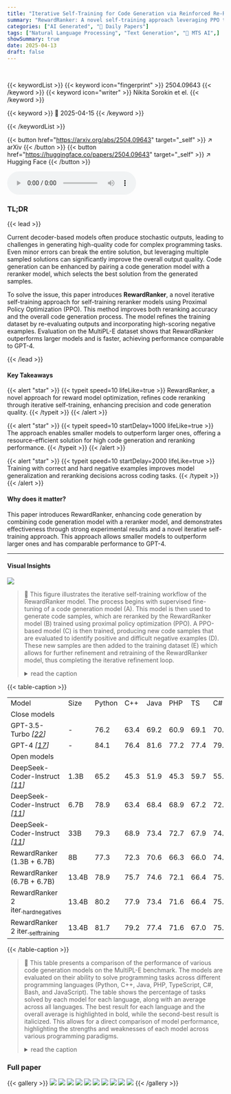 ```yaml
---
title: "Iterative Self-Training for Code Generation via Reinforced Re-Ranking"
summary: "RewardRanker: A novel self-training approach leveraging PPO to refine code generation by improving reranking accuracy."
categories: ["AI Generated", "🤗 Daily Papers"]
tags: ["Natural Language Processing", "Text Generation", "🏢 MTS AI",]
showSummary: true
date: 2025-04-13
draft: false
---
```


<br>

{{< keywordList >}}
{{< keyword icon="fingerprint" >}} 2504.09643 {{< /keyword >}}
{{< keyword icon="writer" >}} Nikita Sorokin et el. {{< /keyword >}}
 
{{< keyword >}} 🤗 2025-04-15 {{< /keyword >}}
 
{{< /keywordList >}}

{{< button href="https://arxiv.org/abs/2504.09643" target="_self" >}}
↗ arXiv
{{< /button >}}
{{< button href="https://huggingface.co/papers/2504.09643" target="_self" >}}
↗ Hugging Face
{{< /button >}}



<audio controls>
    <source src="https://ai-paper-reviewer.com/2504.09643/podcast.wav" type="audio/wav">
    Your browser does not support the audio element.
</audio>


### TL;DR


{{< lead >}}

Current decoder-based models often produce stochastic outputs, leading to challenges in generating high-quality code for complex programming tasks. Even minor errors can break the entire solution, but leveraging multiple sampled solutions can significantly improve the overall output quality. Code generation can be enhanced by pairing a code generation model with a reranker model, which selects the best solution from the generated samples.



To solve the issue, this paper introduces **RewardRanker**, a novel iterative self-training approach for self-training reranker models using Proximal Policy Optimization (PPO). This method improves both reranking accuracy and the overall code generation process. The model refines the training dataset by re-evaluating outputs and incorporating high-scoring negative examples. Evaluation on the MultiPL-E dataset shows that RewardRanker outperforms larger models and is faster, achieving performance comparable to GPT-4.

{{< /lead >}}


#### Key Takeaways

{{< alert "star" >}}
{{< typeit speed=10 lifeLike=true >}} RewardRanker, a novel approach for reward model optimization, refines code reranking through iterative self-training, enhancing precision and code generation quality. {{< /typeit >}}
{{< /alert >}}

{{< alert "star" >}}
{{< typeit speed=10 startDelay=1000 lifeLike=true >}} The approach enables smaller models to outperform larger ones, offering a resource-efficient solution for high code generation and reranking performance. {{< /typeit >}}
{{< /alert >}}

{{< alert "star" >}}
{{< typeit speed=10 startDelay=2000 lifeLike=true >}} Training with correct and hard negative examples improves model generalization and reranking decisions across coding tasks. {{< /typeit >}}
{{< /alert >}}

#### Why does it matter?
This paper introduces RewardRanker, enhancing code generation by combining code generation model with a reranker model, and demonstrates effectiveness through strong experimental results and a novel iterative self-training approach. This approach allows smaller models to outperform larger ones and has comparable performance to GPT-4.

------
#### Visual Insights



![](https://arxiv.org/html/2504.09643/extracted/6358040/2024-10-10_15.21.45.jpg)

> 🔼 This figure illustrates the iterative self-training workflow of the RewardRanker model.  The process begins with supervised fine-tuning of a code generation model (A). This model is then used to generate code samples, which are reranked by the RewardRanker model (B) trained using proximal policy optimization (PPO).  A PPO-based model (C) is then trained, producing new code samples that are evaluated to identify positive and difficult negative examples (D). These new samples are then added to the training dataset (E) which allows for further refinement and retraining of the RewardRanker model, thus completing the iterative refinement loop.
> <details>
> <summary>read the caption</summary>
> Figure 1: Iterative Self-Training Workflow for RewardRanker. The process starts with supervised fine-tuning (A), followed by training the RewardRanker model (B). A PPO-based model (C) is then trained, generating new examples that are evaluated to produce both positive and hard negative samples (D). These samples are fed back into the process for further refinement and retraining (E), completing the iterative loop.
> </details>





{{< table-caption >}}
<table class="ltx_tabular ltx_align_middle" id="S4.T1.2.2">
<tr class="ltx_tr" id="S4.T1.2.2.3">
<td class="ltx_td ltx_align_center ltx_border_l ltx_border_r ltx_border_t" id="S4.T1.2.2.3.1"><span class="ltx_text ltx_font_bold" id="S4.T1.2.2.3.1.1">Model</span></td>
<td class="ltx_td ltx_align_center ltx_border_r ltx_border_t" id="S4.T1.2.2.3.2"><span class="ltx_text ltx_font_bold" id="S4.T1.2.2.3.2.1">Size</span></td>
<td class="ltx_td ltx_align_center ltx_border_r ltx_border_t" id="S4.T1.2.2.3.3"><span class="ltx_text ltx_font_bold" id="S4.T1.2.2.3.3.1">Python</span></td>
<td class="ltx_td ltx_align_center ltx_border_r ltx_border_t" id="S4.T1.2.2.3.4"><span class="ltx_text ltx_font_bold" id="S4.T1.2.2.3.4.1">C++</span></td>
<td class="ltx_td ltx_align_center ltx_border_r ltx_border_t" id="S4.T1.2.2.3.5"><span class="ltx_text ltx_font_bold" id="S4.T1.2.2.3.5.1">Java</span></td>
<td class="ltx_td ltx_align_center ltx_border_r ltx_border_t" id="S4.T1.2.2.3.6"><span class="ltx_text ltx_font_bold" id="S4.T1.2.2.3.6.1">PHP</span></td>
<td class="ltx_td ltx_align_center ltx_border_r ltx_border_t" id="S4.T1.2.2.3.7"><span class="ltx_text ltx_font_bold" id="S4.T1.2.2.3.7.1">TS</span></td>
<td class="ltx_td ltx_align_center ltx_border_r ltx_border_t" id="S4.T1.2.2.3.8"><span class="ltx_text ltx_font_bold" id="S4.T1.2.2.3.8.1">C#</span></td>
<td class="ltx_td ltx_align_center ltx_border_r ltx_border_t" id="S4.T1.2.2.3.9"><span class="ltx_text ltx_font_bold" id="S4.T1.2.2.3.9.1">Bash</span></td>
<td class="ltx_td ltx_align_center ltx_border_r ltx_border_t" id="S4.T1.2.2.3.10"><span class="ltx_text ltx_font_bold" id="S4.T1.2.2.3.10.1">JS</span></td>
<td class="ltx_td ltx_align_center ltx_border_r ltx_border_t" id="S4.T1.2.2.3.11"><span class="ltx_text ltx_font_bold" id="S4.T1.2.2.3.11.1">Avg</span></td>
</tr>
<tr class="ltx_tr" id="S4.T1.2.2.4">
<td class="ltx_td ltx_align_center ltx_border_l ltx_border_r ltx_border_t" colspan="10" id="S4.T1.2.2.4.1">Close models</td>
<td class="ltx_td ltx_border_t" id="S4.T1.2.2.4.2"></td>
</tr>
<tr class="ltx_tr" id="S4.T1.2.2.5">
<td class="ltx_td ltx_align_center ltx_border_l ltx_border_r ltx_border_t" id="S4.T1.2.2.5.1">GPT-3.5-Turbo <cite class="ltx_cite ltx_citemacro_cite">[<a class="ltx_ref" href="https://arxiv.org/html/2504.09643v1#bib.bib22" title="">22</a>]</cite>
</td>
<td class="ltx_td ltx_align_center ltx_border_r ltx_border_t" id="S4.T1.2.2.5.2">-</td>
<td class="ltx_td ltx_align_center ltx_border_r ltx_border_t" id="S4.T1.2.2.5.3">76.2</td>
<td class="ltx_td ltx_align_center ltx_border_r ltx_border_t" id="S4.T1.2.2.5.4">63.4</td>
<td class="ltx_td ltx_align_center ltx_border_r ltx_border_t" id="S4.T1.2.2.5.5">69.2</td>
<td class="ltx_td ltx_align_center ltx_border_r ltx_border_t" id="S4.T1.2.2.5.6">60.9</td>
<td class="ltx_td ltx_align_center ltx_border_r ltx_border_t" id="S4.T1.2.2.5.7">69.1</td>
<td class="ltx_td ltx_align_center ltx_border_r ltx_border_t" id="S4.T1.2.2.5.8">70.8</td>
<td class="ltx_td ltx_align_center ltx_border_r ltx_border_t" id="S4.T1.2.2.5.9">42.4</td>
<td class="ltx_td ltx_align_center ltx_border_r ltx_border_t" id="S4.T1.2.2.5.10">67.1</td>
<td class="ltx_td ltx_align_center ltx_border_r ltx_border_t" id="S4.T1.2.2.5.11">64.9</td>
</tr>
<tr class="ltx_tr" id="S4.T1.2.2.6">
<td class="ltx_td ltx_align_center ltx_border_l ltx_border_r" id="S4.T1.2.2.6.1">GPT-4 <cite class="ltx_cite ltx_citemacro_cite">[<a class="ltx_ref" href="https://arxiv.org/html/2504.09643v1#bib.bib17" title="">17</a>]</cite>
</td>
<td class="ltx_td ltx_align_center ltx_border_r" id="S4.T1.2.2.6.2">-</td>
<td class="ltx_td ltx_align_center ltx_border_r" id="S4.T1.2.2.6.3">84.1</td>
<td class="ltx_td ltx_align_center ltx_border_r" id="S4.T1.2.2.6.4">76.4</td>
<td class="ltx_td ltx_align_center ltx_border_r" id="S4.T1.2.2.6.5">81.6</td>
<td class="ltx_td ltx_align_center ltx_border_r" id="S4.T1.2.2.6.6">77.2</td>
<td class="ltx_td ltx_align_center ltx_border_r" id="S4.T1.2.2.6.7">77.4</td>
<td class="ltx_td ltx_align_center ltx_border_r" id="S4.T1.2.2.6.8">79.1</td>
<td class="ltx_td ltx_align_center ltx_border_r" id="S4.T1.2.2.6.9">58.2</td>
<td class="ltx_td ltx_align_center ltx_border_r" id="S4.T1.2.2.6.10">78.0</td>
<td class="ltx_td ltx_align_center ltx_border_r" id="S4.T1.2.2.6.11">76.5</td>
</tr>
<tr class="ltx_tr" id="S4.T1.2.2.7">
<td class="ltx_td ltx_align_center ltx_border_l ltx_border_r ltx_border_t" colspan="10" id="S4.T1.2.2.7.1">Open models</td>
<td class="ltx_td ltx_border_t" id="S4.T1.2.2.7.2"></td>
</tr>
<tr class="ltx_tr" id="S4.T1.2.2.8">
<td class="ltx_td ltx_align_center ltx_border_l ltx_border_r ltx_border_t" id="S4.T1.2.2.8.1">DeepSeek-Coder-Instruct <cite class="ltx_cite ltx_citemacro_cite">[<a class="ltx_ref" href="https://arxiv.org/html/2504.09643v1#bib.bib11" title="">11</a>]</cite>
</td>
<td class="ltx_td ltx_align_center ltx_border_r ltx_border_t" id="S4.T1.2.2.8.2">1.3B</td>
<td class="ltx_td ltx_align_center ltx_border_r ltx_border_t" id="S4.T1.2.2.8.3">65.2</td>
<td class="ltx_td ltx_align_center ltx_border_r ltx_border_t" id="S4.T1.2.2.8.4">45.3</td>
<td class="ltx_td ltx_align_center ltx_border_r ltx_border_t" id="S4.T1.2.2.8.5">51.9</td>
<td class="ltx_td ltx_align_center ltx_border_r ltx_border_t" id="S4.T1.2.2.8.6">45.3</td>
<td class="ltx_td ltx_align_center ltx_border_r ltx_border_t" id="S4.T1.2.2.8.7">59.7</td>
<td class="ltx_td ltx_align_center ltx_border_r ltx_border_t" id="S4.T1.2.2.8.8">55.1</td>
<td class="ltx_td ltx_align_center ltx_border_r ltx_border_t" id="S4.T1.2.2.8.9">12.7</td>
<td class="ltx_td ltx_align_center ltx_border_r ltx_border_t" id="S4.T1.2.2.8.10">52.2</td>
<td class="ltx_td ltx_align_center ltx_border_r ltx_border_t" id="S4.T1.2.2.8.11">48.4</td>
</tr>
<tr class="ltx_tr" id="S4.T1.2.2.9">
<td class="ltx_td ltx_align_center ltx_border_l ltx_border_r" id="S4.T1.2.2.9.1">DeepSeek-Coder-Instruct <cite class="ltx_cite ltx_citemacro_cite">[<a class="ltx_ref" href="https://arxiv.org/html/2504.09643v1#bib.bib11" title="">11</a>]</cite>
</td>
<td class="ltx_td ltx_align_center ltx_border_r" id="S4.T1.2.2.9.2">6.7B</td>
<td class="ltx_td ltx_align_center ltx_border_r" id="S4.T1.2.2.9.3">78.9</td>
<td class="ltx_td ltx_align_center ltx_border_r" id="S4.T1.2.2.9.4">63.4</td>
<td class="ltx_td ltx_align_center ltx_border_r" id="S4.T1.2.2.9.5">68.4</td>
<td class="ltx_td ltx_align_center ltx_border_r" id="S4.T1.2.2.9.6">68.9</td>
<td class="ltx_td ltx_align_center ltx_border_r" id="S4.T1.2.2.9.7">67.2</td>
<td class="ltx_td ltx_align_center ltx_border_r" id="S4.T1.2.2.9.8">72.8</td>
<td class="ltx_td ltx_align_center ltx_border_r" id="S4.T1.2.2.9.9">36.7</td>
<td class="ltx_td ltx_align_center ltx_border_r" id="S4.T1.2.2.9.10">72.7</td>
<td class="ltx_td ltx_align_center ltx_border_r" id="S4.T1.2.2.9.11">66.1</td>
</tr>
<tr class="ltx_tr" id="S4.T1.2.2.10">
<td class="ltx_td ltx_align_center ltx_border_l ltx_border_r" id="S4.T1.2.2.10.1">DeepSeek-Coder-Instruct <cite class="ltx_cite ltx_citemacro_cite">[<a class="ltx_ref" href="https://arxiv.org/html/2504.09643v1#bib.bib11" title="">11</a>]</cite>
</td>
<td class="ltx_td ltx_align_center ltx_border_r" id="S4.T1.2.2.10.2">33B</td>
<td class="ltx_td ltx_align_center ltx_border_r" id="S4.T1.2.2.10.3"><span class="ltx_text ltx_font_italic" id="S4.T1.2.2.10.3.1">79.3</span></td>
<td class="ltx_td ltx_align_center ltx_border_r" id="S4.T1.2.2.10.4">68.9</td>
<td class="ltx_td ltx_align_center ltx_border_r" id="S4.T1.2.2.10.5">73.4</td>
<td class="ltx_td ltx_align_center ltx_border_r" id="S4.T1.2.2.10.6"><span class="ltx_text ltx_font_bold" id="S4.T1.2.2.10.6.1">72.7</span></td>
<td class="ltx_td ltx_align_center ltx_border_r" id="S4.T1.2.2.10.7"><span class="ltx_text ltx_font_bold" id="S4.T1.2.2.10.7.1">67.9</span></td>
<td class="ltx_td ltx_align_center ltx_border_r" id="S4.T1.2.2.10.8">74.1</td>
<td class="ltx_td ltx_align_center ltx_border_r" id="S4.T1.2.2.10.9"><span class="ltx_text ltx_font_bold" id="S4.T1.2.2.10.9.1">43.0</span></td>
<td class="ltx_td ltx_align_center ltx_border_r" id="S4.T1.2.2.10.10">73.9</td>
<td class="ltx_td ltx_align_center ltx_border_r" id="S4.T1.2.2.10.11">69.2</td>
</tr>
<tr class="ltx_tr" id="S4.T1.2.2.11">
<td class="ltx_td ltx_align_center ltx_border_l ltx_border_r" id="S4.T1.2.2.11.1">RewardRanker (1.3B + 6.7B)</td>
<td class="ltx_td ltx_align_center ltx_border_r" id="S4.T1.2.2.11.2">8B</td>
<td class="ltx_td ltx_align_center ltx_border_r" id="S4.T1.2.2.11.3">77.3</td>
<td class="ltx_td ltx_align_center ltx_border_r" id="S4.T1.2.2.11.4">72.3</td>
<td class="ltx_td ltx_align_center ltx_border_r" id="S4.T1.2.2.11.5">70.6</td>
<td class="ltx_td ltx_align_center ltx_border_r" id="S4.T1.2.2.11.6">66.3</td>
<td class="ltx_td ltx_align_center ltx_border_r" id="S4.T1.2.2.11.7">66.0</td>
<td class="ltx_td ltx_align_center ltx_border_r" id="S4.T1.2.2.11.8">74.4</td>
<td class="ltx_td ltx_align_center ltx_border_r" id="S4.T1.2.2.11.9">35.8</td>
<td class="ltx_td ltx_align_center ltx_border_r" id="S4.T1.2.2.11.10">73.9</td>
<td class="ltx_td ltx_align_center ltx_border_r" id="S4.T1.2.2.11.11">67.1</td>
</tr>
<tr class="ltx_tr" id="S4.T1.2.2.12">
<td class="ltx_td ltx_align_center ltx_border_l ltx_border_r" id="S4.T1.2.2.12.1">RewardRanker (6.7B + 6.7B)</td>
<td class="ltx_td ltx_align_center ltx_border_r" id="S4.T1.2.2.12.2">13.4B</td>
<td class="ltx_td ltx_align_center ltx_border_r" id="S4.T1.2.2.12.3">78.9</td>
<td class="ltx_td ltx_align_center ltx_border_r" id="S4.T1.2.2.12.4"><span class="ltx_text ltx_font_italic" id="S4.T1.2.2.12.4.1">75.7</span></td>
<td class="ltx_td ltx_align_center ltx_border_r" id="S4.T1.2.2.12.5"><span class="ltx_text ltx_font_italic" id="S4.T1.2.2.12.5.1">74.6</span></td>
<td class="ltx_td ltx_align_center ltx_border_r" id="S4.T1.2.2.12.6">72.1</td>
<td class="ltx_td ltx_align_center ltx_border_r" id="S4.T1.2.2.12.7">66.4</td>
<td class="ltx_td ltx_align_center ltx_border_r" id="S4.T1.2.2.12.8"><span class="ltx_text ltx_font_italic" id="S4.T1.2.2.12.8.1">75.1</span></td>
<td class="ltx_td ltx_align_center ltx_border_r" id="S4.T1.2.2.12.9">41.4</td>
<td class="ltx_td ltx_align_center ltx_border_r" id="S4.T1.2.2.12.10"><span class="ltx_text ltx_font_italic" id="S4.T1.2.2.12.10.1">74.5</span></td>
<td class="ltx_td ltx_align_center ltx_border_r" id="S4.T1.2.2.12.11"><span class="ltx_text ltx_font_italic" id="S4.T1.2.2.12.11.1">69.9</span></td>
</tr>
<tr class="ltx_tr" id="S4.T1.1.1.1">
<td class="ltx_td ltx_align_center ltx_border_l ltx_border_r" id="S4.T1.1.1.1.1">RewardRanker 2 iter.<sub class="ltx_sub" id="S4.T1.1.1.1.1.1"><span class="ltx_text ltx_font_italic" id="S4.T1.1.1.1.1.1.1">hardnegatives</span></sub>
</td>
<td class="ltx_td ltx_align_center ltx_border_r" id="S4.T1.1.1.1.2">13.4B</td>
<td class="ltx_td ltx_align_center ltx_border_r" id="S4.T1.1.1.1.3">80.2</td>
<td class="ltx_td ltx_align_center ltx_border_r" id="S4.T1.1.1.1.4">77.9</td>
<td class="ltx_td ltx_align_center ltx_border_r" id="S4.T1.1.1.1.5">73.4</td>
<td class="ltx_td ltx_align_center ltx_border_r" id="S4.T1.1.1.1.6">71.6</td>
<td class="ltx_td ltx_align_center ltx_border_r" id="S4.T1.1.1.1.7">66.4</td>
<td class="ltx_td ltx_align_center ltx_border_r" id="S4.T1.1.1.1.8">75.8</td>
<td class="ltx_td ltx_align_center ltx_border_r" id="S4.T1.1.1.1.9">38.2</td>
<td class="ltx_td ltx_align_center ltx_border_r" id="S4.T1.1.1.1.10">73.8</td>
<td class="ltx_td ltx_align_center ltx_border_r" id="S4.T1.1.1.1.11">69.7</td>
</tr>
<tr class="ltx_tr" id="S4.T1.2.2.2">
<td class="ltx_td ltx_align_center ltx_border_b ltx_border_l ltx_border_r" id="S4.T1.2.2.2.1">RewardRanker 2 iter.<sub class="ltx_sub" id="S4.T1.2.2.2.1.1"><span class="ltx_text ltx_font_italic" id="S4.T1.2.2.2.1.1.1">selftraining</span></sub>
</td>
<td class="ltx_td ltx_align_center ltx_border_b ltx_border_r" id="S4.T1.2.2.2.2">13.4B</td>
<td class="ltx_td ltx_align_center ltx_border_b ltx_border_r" id="S4.T1.2.2.2.3"><span class="ltx_text ltx_font_bold" id="S4.T1.2.2.2.3.1">81.7</span></td>
<td class="ltx_td ltx_align_center ltx_border_b ltx_border_r" id="S4.T1.2.2.2.4"><span class="ltx_text ltx_font_bold" id="S4.T1.2.2.2.4.1">79.2</span></td>
<td class="ltx_td ltx_align_center ltx_border_b ltx_border_r" id="S4.T1.2.2.2.5"><span class="ltx_text ltx_font_bold" id="S4.T1.2.2.2.5.1">77.4</span></td>
<td class="ltx_td ltx_align_center ltx_border_b ltx_border_r" id="S4.T1.2.2.2.6"><span class="ltx_text ltx_font_italic" id="S4.T1.2.2.2.6.1">71.6</span></td>
<td class="ltx_td ltx_align_center ltx_border_b ltx_border_r" id="S4.T1.2.2.2.7"><span class="ltx_text ltx_font_italic" id="S4.T1.2.2.2.7.1">67.0</span></td>
<td class="ltx_td ltx_align_center ltx_border_b ltx_border_r" id="S4.T1.2.2.2.8"><span class="ltx_text ltx_font_bold" id="S4.T1.2.2.2.8.1">75.2</span></td>
<td class="ltx_td ltx_align_center ltx_border_b ltx_border_r" id="S4.T1.2.2.2.9"><span class="ltx_text ltx_font_italic" id="S4.T1.2.2.2.9.1">39.6</span></td>
<td class="ltx_td ltx_align_center ltx_border_b ltx_border_r" id="S4.T1.2.2.2.10"><span class="ltx_text ltx_font_bold" id="S4.T1.2.2.2.10.1">75.1</span></td>
<td class="ltx_td ltx_align_center ltx_border_b ltx_border_r" id="S4.T1.2.2.2.11"><span class="ltx_text ltx_font_bold" id="S4.T1.2.2.2.11.1">70.9</span></td>
</tr>
</table>{{< /table-caption >}}

> 🔼 This table presents a comparison of the performance of various code generation models on the MultiPL-E benchmark.  The models are evaluated on their ability to solve programming tasks across different programming languages (Python, C++, Java, PHP, TypeScript, C#, Bash, and JavaScript).  The table shows the percentage of tasks solved by each model for each language, along with an average across all languages.  The best result for each language and the overall average is highlighted in bold, while the second-best result is italicized.  This allows for a direct comparison of model performance, highlighting the strengths and weaknesses of each model across various programming paradigms.
> <details>
> <summary>read the caption</summary>
> Table 1: Model performance comparison on MultiPL-E. Best result is in bold, second best is in italic. Percentage of solved tasks.
> </details>





### Full paper

{{< gallery >}}
<img src="https://ai-paper-reviewer.com/2504.09643/1.png" class="grid-w50 md:grid-w33 xl:grid-w25" />
<img src="https://ai-paper-reviewer.com/2504.09643/2.png" class="grid-w50 md:grid-w33 xl:grid-w25" />
<img src="https://ai-paper-reviewer.com/2504.09643/3.png" class="grid-w50 md:grid-w33 xl:grid-w25" />
<img src="https://ai-paper-reviewer.com/2504.09643/4.png" class="grid-w50 md:grid-w33 xl:grid-w25" />
<img src="https://ai-paper-reviewer.com/2504.09643/5.png" class="grid-w50 md:grid-w33 xl:grid-w25" />
<img src="https://ai-paper-reviewer.com/2504.09643/6.png" class="grid-w50 md:grid-w33 xl:grid-w25" />
<img src="https://ai-paper-reviewer.com/2504.09643/7.png" class="grid-w50 md:grid-w33 xl:grid-w25" />
<img src="https://ai-paper-reviewer.com/2504.09643/8.png" class="grid-w50 md:grid-w33 xl:grid-w25" />
<img src="https://ai-paper-reviewer.com/2504.09643/9.png" class="grid-w50 md:grid-w33 xl:grid-w25" />
<img src="https://ai-paper-reviewer.com/2504.09643/10.png" class="grid-w50 md:grid-w33 xl:grid-w25" />
{{< /gallery >}}